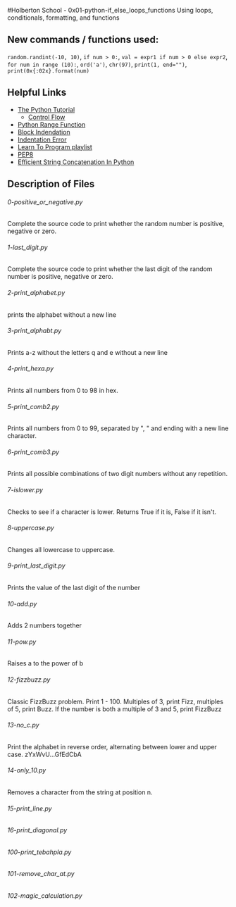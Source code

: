 #Holberton School - 0x01-python-if_else_loops_functions
Using loops, conditionals, formatting, and functions

## New commands / functions used:
``random.randint(-10, 10)``, ``if num > 0:``, ``val = expr1 if num > 0 else expr2``, ``for num in range (10):``, ``ord('a')``, ``chr(97)``, ``print(1, end="")``, ``print(0x{:02x}.format(num)``

## Helpful Links
* [The Python Tutorial](https://docs.python.org/3.4/tutorial/index.html)
  * [Control Flow](https://docs.python.org/3.4/tutorial/controlflow.html)
* [Python Range Function](http://pythoncentral.io/pythons-range-function-explained/)
* [Block Indendation](http://www.secnetix.de/olli/Python/block_indentation.hawk)
* [Indentation Error](https://www.youtube.com/watch?v=1QXOd2ZQs-Q)
* [Learn To Program playlist](https://www.youtube.com/playlist?list=PLGLfVvz_LVvTn3cK5e6LjhgGiSeVlIRwt)
* [PEP8](https://www.python.org/dev/peps/pep-0008/)
* [Efficient String Concatenation In Python]( https://waymoot.org/home/python_string/ ) 
## Description of Files
<h6>0-positive_or_negative.py</h6>
Complete the source code to print whether the random number is positive, negative or zero.

<h6>1-last_digit.py</h6>
Complete the source code to print whether the last digit of the random number is positive, negative or zero.

<h6>2-print_alphabet.py</h6>
prints the alphabet without a new line

<h6>3-print_alphabt.py</h6>
Prints a-z without the letters q and e without a new line

<h6>4-print_hexa.py</h6>
Prints all numbers from 0 to 98 in hex.

<h6>5-print_comb2.py</h6>
Prints all numbers from 0 to 99, separated by ", " and ending with a new line character.

<h6>6-print_comb3.py</h6>
Prints all possible combinations of two digit numbers without any repetition.

<h6>7-islower.py</h6>
Checks to see if a character is lower. Returns True if it is, False if it isn't.

<h6>8-uppercase.py</h6>
Changes all lowercase to uppercase.

<h6>9-print_last_digit.py</h6>
Prints the value of the last digit of the number

<h6>10-add.py</h6>
Adds 2 numbers together

<h6>11-pow.py</h6>
Raises a to the power of b

<h6>12-fizzbuzz.py</h6>
Classic FizzBuzz problem. Print 1 - 100. Multiples of 3, print Fizz, multiples of 5, print Buzz. If the number is both a multiple of 3 and 5, print FizzBuzz

<h6>13-no_c.py</h6>
Print the alphabet in reverse order, alternating between lower and upper case. zYxWvU...GfEdCbA

<h6>14-only_10.py</h6>
Removes a character from the string at position n.

<h6>15-print_line.py</h6>

<h6>16-print_diagonal.py</h6>

<h6>100-print_tebahpla.py</h6>

<h6>101-remove_char_at.py</h6>

<h6>102-magic_calculation.py</h6>

